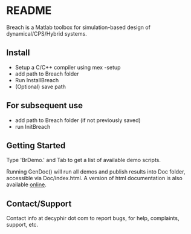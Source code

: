# README #

Breach is a Matlab toolbox for simulation-based design of dynamical/CPS/Hybrid systems.

## Install
- Setup a C/C++ compiler using mex -setup
- add path to Breach folder 
- Run InstallBreach
- (Optional) save path 

## For subsequent use
- add path to Breach folder (if not previously saved)
- run InitBreach 

## Getting Started

Type 'BrDemo.' and Tab to get a list of available demo scripts. 

Running GenDoc() will run all demos and publish results into Doc folder, 
accessible via Doc/index.html. A version of html documentation is also
available
[online](https://bitbucket.decyphir.io/breach-docs/index.html). 

## Contact/Support

Contact info at decyphir dot com to report bugs, for help, complaints, support, etc.
